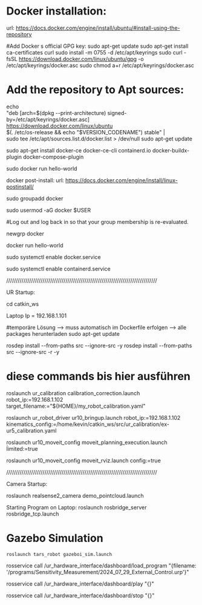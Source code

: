 # Docker installation:
url: https://docs.docker.com/engine/install/ubuntu/#install-using-the-repository

#Add Docker s official GPG key:
sudo apt-get update
sudo apt-get install ca-certificates curl
sudo install -m 0755 -d /etc/apt/keyrings
sudo curl -fsSL https://download.docker.com/linux/ubuntu/gpg -o /etc/apt/keyrings/docker.asc
sudo chmod a+r /etc/apt/keyrings/docker.asc

# Add the repository to Apt sources:
echo \
  "deb [arch=$(dpkg --print-architecture) signed-by=/etc/apt/keyrings/docker.asc] https://download.docker.com/linux/ubuntu \
  $(. /etc/os-release && echo "$VERSION_CODENAME") stable" | \
  sudo tee /etc/apt/sources.list.d/docker.list > /dev/null
sudo apt-get update

sudo apt-get install docker-ce docker-ce-cli containerd.io docker-buildx-plugin docker-compose-plugin

sudo docker run hello-world

docker post-install:
url: https://docs.docker.com/engine/install/linux-postinstall/

sudo groupadd docker

sudo usermod -aG docker $USER

#Log out and log back in so that your group membership is re-evaluated.

newgrp docker

docker run hello-world

sudo systemctl enable docker.service

sudo systemctl enable containerd.service



///////////////////////////////////////////////////////////////////////////////

UR Startup:

cd catkin_ws

Laptop Ip = 192.168.1.101

#temporäre Lösung --> muss automatisch im Dockerfile erfolgen --> alle packages herunterladen
sudo apt-get update

rosdep install --from-paths src --ignore-src -y
rosdep install --from-paths src --ignore-src -r -y

# diese commands bis hier ausführen

roslaunch ur_calibration calibration_correction.launch robot_ip:=192.168.1.102 target_filename:="${HOME}/my_robot_calibration.yaml"

roslaunch ur_robot_driver ur10_bringup.launch robot_ip:=192.168.1.102 kinematics_config:=/home/kevin/catkin_ws/src/ur_calibration/ex-ur5_calibration.yaml

roslaunch ur10_moveit_config moveit_planning_execution.launch ĺimited:=true

roslaunch ur10_moveit_config moveit_rviz.launch config:=true


///////////////////////////////////////////////////////////////////////////////

Camera Startup:

roslaunch realsense2_camera demo_pointcloud.launch


Starting Program on Laptop:
roslaunch rosbridge_server rosbridge_tcp.launch


# Gazebo Simulation
```
roslaunch tars_robot gazeboi_sim.launch
```

rosservice call /ur_hardware_interface/dashboard/load_program "{filename: '/programs/Sensitivity_Measurement/2024_07_29_External_Control.urp'}"

rosservice call /ur_hardware_interface/dashboard/play "{}"

rosservice call /ur_hardware_interface/dashboard/stop "{}"
